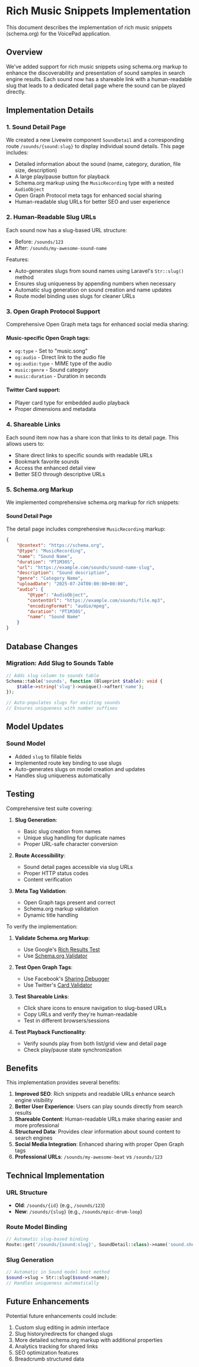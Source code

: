 # Rich Music Snippets Implementation

This document describes the implementation of rich music snippets (schema.org) for the VoicePad application.

## Overview

We've added support for rich music snippets using schema.org markup to enhance the discoverability and presentation of sound samples in search engine results. Each sound now has a shareable link with a human-readable slug that leads to a dedicated detail page where the sound can be played directly.

## Implementation Details

### 1. Sound Detail Page

We created a new Livewire component `SoundDetail` and a corresponding route `/sounds/{sound:slug}` to display individual sound details. This page includes:

- Detailed information about the sound (name, category, duration, file size, description)
- A large play/pause button for playback
- Schema.org markup using the `MusicRecording` type with a nested `AudioObject`
- Open Graph Protocol meta tags for enhanced social sharing
- Human-readable slug URLs for better SEO and user experience

### 2. Human-Readable Slug URLs

Each sound now has a slug-based URL structure:
- Before: `/sounds/123`
- After: `/sounds/my-awesome-sound-name`

Features:
- Auto-generates slugs from sound names using Laravel's `Str::slug()` method
- Ensures slug uniqueness by appending numbers when necessary
- Automatic slug generation on sound creation and name updates
- Route model binding uses slugs for cleaner URLs

### 3. Open Graph Protocol Support

Comprehensive Open Graph meta tags for enhanced social media sharing:

#### Music-specific Open Graph tags:
- `og:type` - Set to "music.song"
- `og:audio` - Direct link to the audio file
- `og:audio:type` - MIME type of the audio
- `music:genre` - Sound category
- `music:duration` - Duration in seconds

#### Twitter Card support:
- Player card type for embedded audio playback
- Proper dimensions and metadata

### 4. Shareable Links

Each sound item now has a share icon that links to its detail page. This allows users to:
- Share direct links to specific sounds with readable URLs
- Bookmark favorite sounds
- Access the enhanced detail view
- Better SEO through descriptive URLs

### 5. Schema.org Markup

We implemented comprehensive schema.org markup for rich snippets:

#### Sound Detail Page

The detail page includes comprehensive `MusicRecording` markup:

```json
{
    "@context": "https://schema.org",
    "@type": "MusicRecording",
    "name": "Sound Name",
    "duration": "PT1M30S",
    "url": "https://example.com/sounds/sound-name-slug",
    "description": "Sound description",
    "genre": "Category Name",
    "uploadDate": "2025-07-24T00:00:00+00:00",
    "audio": {
        "@type": "AudioObject",
        "contentUrl": "https://example.com/sounds/file.mp3",
        "encodingFormat": "audio/mpeg",
        "duration": "PT1M30S",
        "name": "Sound Name"
    }
}
```

## Database Changes

### Migration: Add Slug to Sounds Table

```php
// Adds slug column to sounds table
Schema::table('sounds', function (Blueprint $table): void {
    $table->string('slug')->unique()->after('name');
});

// Auto-populates slugs for existing sounds
// Ensures uniqueness with number suffixes
```

## Model Updates

### Sound Model
- Added `slug` to fillable fields
- Implemented route key binding to use slugs
- Auto-generates slugs on model creation and updates
- Handles slug uniqueness automatically

## Testing

Comprehensive test suite covering:

1. **Slug Generation**:
   - Basic slug creation from names
   - Unique slug handling for duplicate names
   - Proper URL-safe character conversion

2. **Route Accessibility**:
   - Sound detail pages accessible via slug URLs
   - Proper HTTP status codes
   - Content verification

3. **Meta Tag Validation**:
   - Open Graph tags present and correct
   - Schema.org markup validation
   - Dynamic title handling

To verify the implementation:

1. **Validate Schema.org Markup**:
   - Use Google's [Rich Results Test](https://search.google.com/test/rich-results)
   - Use [Schema.org Validator](https://validator.schema.org/)

2. **Test Open Graph Tags**:
   - Use Facebook's [Sharing Debugger](https://developers.facebook.com/tools/debug/)
   - Use Twitter's [Card Validator](https://cards-dev.twitter.com/validator)

3. **Test Shareable Links**:
   - Click share icons to ensure navigation to slug-based URLs
   - Copy URLs and verify they're human-readable
   - Test in different browsers/sessions

4. **Test Playback Functionality**:
   - Verify sounds play from both list/grid view and detail page
   - Check play/pause state synchronization

## Benefits

This implementation provides several benefits:

1. **Improved SEO**: Rich snippets and readable URLs enhance search engine visibility
2. **Better User Experience**: Users can play sounds directly from search results
3. **Shareable Content**: Human-readable URLs make sharing easier and more professional
4. **Structured Data**: Provides clear information about sound content to search engines
5. **Social Media Integration**: Enhanced sharing with proper Open Graph tags
6. **Professional URLs**: `/sounds/my-awesome-beat` vs `/sounds/123`

## Technical Implementation

### URL Structure
- **Old**: `/sounds/{id}` (e.g., `/sounds/123`)
- **New**: `/sounds/{slug}` (e.g., `/sounds/epic-drum-loop`)

### Route Model Binding
```php
// Automatic slug-based binding
Route::get('/sounds/{sound:slug}', SoundDetail::class)->name('sound.show');
```

### Slug Generation
```php
// Automatic in Sound model boot method
$sound->slug = Str::slug($sound->name);
// Handles uniqueness automatically
```

## Future Enhancements

Potential future enhancements could include:

1. Custom slug editing in admin interface
2. Slug history/redirects for changed slugs
3. More detailed schema.org markup with additional properties
4. Analytics tracking for shared links
5. SEO optimization features
6. Breadcrumb structured data
